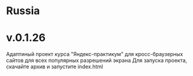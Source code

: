 # Russia 
# v.0.1.26
Адаптиный проект курса "Яндекс-практикум" для кросс-браузерных сайтов для всех популярных разрешений экрана
Для запуска проекта, скачайте архив и запустите index.html
